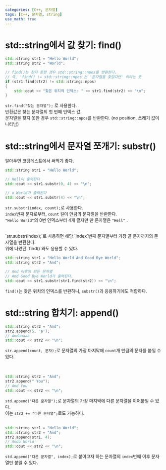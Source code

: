 ```yaml
---
categories: [C++, 문자열]
tags: [C++, 문자열, string]
use_math: true
---
```

# std::string에서 값 찾기: find()
```cpp
std::string str1 = "Hello World";
std::string str2 = "World";

// find()는 찾지 못한 경우 std::string::npos를 반환한다.
// 즉, 'find() != std::string::npos'는 '문자열을 찾았다면' 이라는 뜻
if (str1.find(str2) != std::string::npos)
{
	std::cout << "찾은 위치의 인덱스: " << str1.find(str2) << "\n";
}
```  
`str.find("찾는 문자열");` 로 사용한다.  
반환값은 찾는 문자열의 첫 번째 인덱스 값.  
문자열을 찾지 못한 경우 `std::string::npos`를 반환한다. (no position, 쓰레기 값이 나타남)  

# std::string에서 문자열 쪼개기: substr()
알아두면 코딩테스트에서 써먹기 좋다.  
```cpp
std::string str1 = "Hello World";

// Hell이 출력된다
std::cout << str1.substr(0, 4) << "\n";

// o World가 출력된다
std::cout << str1.substr(4) << "\n";
```  
`str.substr(index, count);`로 사용한다.  
`index`번째 문자로부터, `count` 길이 만큼의 문자열을 반환한다.  
`"Hello World"`의 0번 인덱스부터 4개 글자만 딴 문자열은 `"Hell"` . 
  
<br>
`str.substr(index);`로 사용하면 해당 `index`번째 문자열부터 가장 끝 문자까지의 문자열을 반환한다.  
  
<br>
위에 나왔던 `find()`와도 응용할 수 있다.  

```cpp
std::string str1 = "Hello World And Good Bye World";
std::string str2 = "And";
	
// And 이후의 모든 문자열
// And Good Bye World가 출력된다.
std::cout << str1.substr(str1.find(str2)) << "\n";
```
`find()`는 찾은 위치의 인덱스를 반환하니, `substr()`과 응용하기에도 적합하다.  

# std::string 합치기: append()
```cpp
std::string str2 = "And";	
str2.append(5, 'a');
// Andaaaaa
std::cout << str2 << "\n";
```
`str.append(count, 문자);`로 문자열의 가장 마지막에 `count`개 만큼의 문자를 붙일 수 있다.  
<br></br>
```cpp
std::string str2 = "And";
str2.append(" You");
// And You
std::cout << str2 << "\n";
```
`std.append("다른 문자열");`로 문자열의 가장 마지막에 다른 문자열을 이어붙일 수 있다.  
이는 `str2 += "다른 문자열";`로도 가능하다.  
<br>
```cpp
std::string str1 = "Hello World";
std::string str2 = "And";
str2.append(str1, 4);
// Ando World
std::cout << str2 << "\n";
```
`std.append("다른 문자열", index);`로 붙이고자 하는 문자열의 `index`번째 이후 문자열만 붙일 수 있다.  

